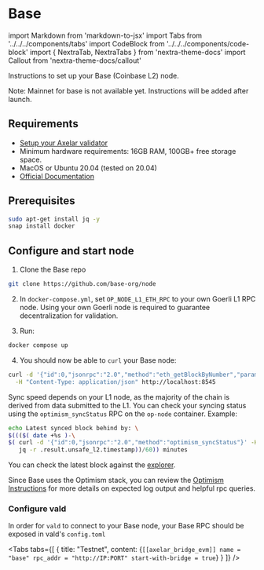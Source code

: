 # Base

import Markdown from 'markdown-to-jsx'
import Tabs from '../../../components/tabs'
import CodeBlock from '../../../components/code-block'
import { NextraTab, NextraTabs } from 'nextra-theme-docs'
import Callout from 'nextra-theme-docs/callout'

Instructions to set up your Base (Coinbase L2) node.

<Callout type="info" emoji="ℹ️">
  Note: Mainnet for base is not available yet. Instructions will be added after launch.
</Callout>

## Requirements

- [Setup your Axelar validator](/validator/setup)
- Minimum hardware requirements: 16GB RAM, 100GB+ free storage space.
- MacOS or Ubuntu 20.04 (tested on 20.04)
- [Official Documentation](https://docs.base.org/guides/run-a-base-goerli-node)


## Prerequisites

```bash
sudo apt-get install jq -y
snap install docker

```

## Configure and start node

1. Clone the Base repo

```bash
git clone https://github.com/base-org/node
```

2. In `docker-compose.yml`, set `OP_NODE_L1_ETH_RPC` to your own Goerli L1 RPC node. Using your own Goerli node is required to guarantee decentralization for validation.

3. Run:

```bash
docker compose up
```

4. You should now be able to `curl` your Base node:

```bash
curl -d '{"id":0,"jsonrpc":"2.0","method":"eth_getBlockByNumber","params":["latest",false]}' \
  -H "Content-Type: application/json" http://localhost:8545
```

Sync speed depends on your L1 node, as the majority of the chain is derived from data submitted to the L1. You can check your syncing status using the `optimism_syncStatus` RPC on the `op-node` container. Example:

```bash
echo Latest synced block behind by: \
$((($( date +%s )-\
$( curl -d '{"id":0,"jsonrpc":"2.0","method":"optimism_syncStatus"}' -H "Content-Type: application/json" http://localhost:7545 |
   jq -r .result.unsafe_l2.timestamp))/60)) minutes
```

You can check the latest block against the [explorer](https://goerli.basescan.org/).

Since Base uses the Optimism stack, you can review the [Optimism Instructions](/validator/external-chains/optimism) for more details on expected log output and helpful rpc queries.

### Configure vald

In order for `vald` to connect to your Base node, your Base RPC should be exposed in
vald's `config.toml`

<Tabs tabs={[
{
title: "Testnet",
content: <CodeBlock language="yaml">
{`[[axelar_bridge_evm]]
name = "base"
rpc_addr = "http://IP:PORT"
start-with-bridge = true`}
</CodeBlock>
}
]} />
